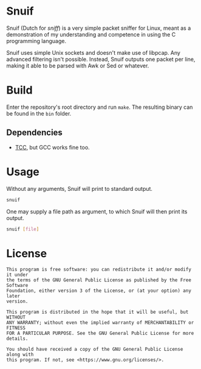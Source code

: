 # Snuif

Snuif (Dutch for *sniff*) is a very simple packet sniffer for Linux, meant as
a demonstration of my understanding and competence in using the C programming
language.

Snuif uses simple Unix sockets and doesn't make use of libpcap. Any advanced
filtering isn't possible. Instead, Snuif outputs one packet per line, making
it able to be parsed with Awk or Sed or whatever.

# Build

Enter the repository's root directory and run `make`.  The resulting binary
can be found in the `bin` folder.

## Dependencies

- [TCC](https://bellard.org/tcc/), but GCC works fine too.

# Usage

Without any arguments, Snuif will print to standard output.

```sh
snuif
```

One may supply a file path as argument, to which Snuif will then print its
output.

```sh
snuif [file]
```

# License

```text
This program is free software: you can redistribute it and/or modify it under
the terms of the GNU General Public License as published by the Free Software
Foundation, either version 3 of the License, or (at your option) any later
version.

This program is distributed in the hope that it will be useful, but WITHOUT
ANY WARRANTY; without even the implied warranty of MERCHANTABILITY or FITNESS
FOR A PARTICULAR PURPOSE. See the GNU General Public License for more
details.

You should have received a copy of the GNU General Public License along with
this program. If not, see <https://www.gnu.org/licenses/>.
```
